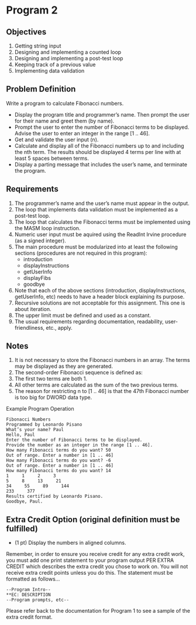 # Program 2

## Objectives
1. Getting string input
2. Designing and implementing a counted loop
3. Designing and implementing a post-test loop
4. Keeping track of a previous value
5. Implementing data validation

## Problem Definition
Write a program to calculate Fibonacci numbers.
- Display the program title and programmer’s name. Then prompt the user for their name and greet them (by name).
- Prompt the user to enter the number of Fibonacci terms to be displayed. Advise the user to enter an integer in the range [1 .. 46].
- Get and validate the user input (n).
- Calculate and display all of the Fibonacci numbers up to and including the nth term. The results should be displayed 4 terms per line with at least 5 spaces between terms.
- Display a parting message that includes the user’s name, and terminate the program.

## Requirements
1. The programmer’s name and the user’s name must appear in the output.
2. The loop that implements data validation must be implemented as a post-test loop.
3. The loop that calculates the Fibonacci terms must be implemented using the MASM loop instruction.
4. Numeric user input must be aquired using the ReadInt Irvine procedure (as a signed integer).
5. The main procedure must be modularized into at least the following sections (procedures are not required in this program):
    - introduction
    - displayInstructions
    - getUserInfo
    - displayFibs
    - goodbye
6. Note that each of the above sections (introduction, displayInstructions, getUserInfo, etc) needs to have a header block explaining its purpose.
7. Recursive solutions are not acceptable for this assignment. This one is about iteration.
8. The upper limit must be defined and used as a constant.
9. The usual requirements regarding documentation, readability, user-friendliness, etc., apply.

## Notes
1. It is not necessary to store the Fibonacci numbers in an array. The terms may be displayed as they are generated.
2. The second-order Fibonacci sequence is defined as:
  1. The first two terms are both 1.
  2. All other terms are calculated as the sum of the two previous terms.
3. The reason for restricting n to [1 .. 46] is that the 47th Fibonacci number is too big for DWORD data type.

Example Program Operation
```
Fibonacci Numbers
Programmed by Leonardo Pisano
What’s your name? Paul
Hello, Paul
Enter the number of Fibonacci terms to be displayed.
Provide the number as an integer in the range [1 .. 46].
How many Fibonacci terms do you want? 50
Out of range. Enter a number in [1 .. 46]
How many Fibonacci terms do you want? -6
Out of range. Enter a number in [1 .. 46]
How many Fibonacci terms do you want? 14
1     1     2     3
5     8     13     21
34     55     89     144
233     377
Results certified by Leonardo Pisano.
Goodbye, Paul.
```

## Extra Credit Option (original definition must be fulfilled)
- (1 pt) Display the numbers in aligned columns.

Remember, in order to ensure you receive credit for any extra credit work, you must add one print statement to your program output PER EXTRA CREDIT which describes the extra credit you chose to work on. You will not receive extra credit points unless you do this. The statement must be formatted as follows...

```
--Program Intro--
**EC: DESCRIPTION
--Program prompts, etc--
```

Please refer back to the documentation for Program 1 to see a sample of the extra credit format.
